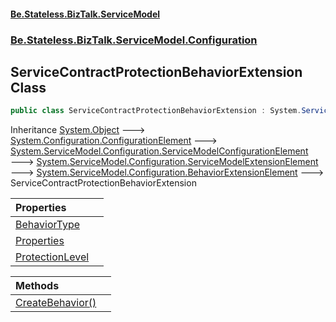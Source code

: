 #### [Be.Stateless.BizTalk.ServiceModel](README.md 'README')
### [Be.Stateless.BizTalk.ServiceModel.Configuration](Be.Stateless.BizTalk.ServiceModel.Configuration.md 'Be.Stateless.BizTalk.ServiceModel.Configuration')

## ServiceContractProtectionBehaviorExtension Class

```csharp
public class ServiceContractProtectionBehaviorExtension : System.ServiceModel.Configuration.BehaviorExtensionElement
```

Inheritance [System.Object](https://docs.microsoft.com/en-us/dotnet/api/System.Object 'System.Object') &#129106; [System.Configuration.ConfigurationElement](https://docs.microsoft.com/en-us/dotnet/api/System.Configuration.ConfigurationElement 'System.Configuration.ConfigurationElement') &#129106; [System.ServiceModel.Configuration.ServiceModelConfigurationElement](https://docs.microsoft.com/en-us/dotnet/api/System.ServiceModel.Configuration.ServiceModelConfigurationElement 'System.ServiceModel.Configuration.ServiceModelConfigurationElement') &#129106; [System.ServiceModel.Configuration.ServiceModelExtensionElement](https://docs.microsoft.com/en-us/dotnet/api/System.ServiceModel.Configuration.ServiceModelExtensionElement 'System.ServiceModel.Configuration.ServiceModelExtensionElement') &#129106; [System.ServiceModel.Configuration.BehaviorExtensionElement](https://docs.microsoft.com/en-us/dotnet/api/System.ServiceModel.Configuration.BehaviorExtensionElement 'System.ServiceModel.Configuration.BehaviorExtensionElement') &#129106; ServiceContractProtectionBehaviorExtension

| Properties | |
| :--- | :--- |
| [BehaviorType](ServiceContractProtectionBehaviorExtension.BehaviorType.md 'Be.Stateless.BizTalk.ServiceModel.Configuration.ServiceContractProtectionBehaviorExtension.BehaviorType') | |
| [Properties](ServiceContractProtectionBehaviorExtension.Properties.md 'Be.Stateless.BizTalk.ServiceModel.Configuration.ServiceContractProtectionBehaviorExtension.Properties') | |
| [ProtectionLevel](ServiceContractProtectionBehaviorExtension.ProtectionLevel.md 'Be.Stateless.BizTalk.ServiceModel.Configuration.ServiceContractProtectionBehaviorExtension.ProtectionLevel') | |

| Methods | |
| :--- | :--- |
| [CreateBehavior()](ServiceContractProtectionBehaviorExtension.CreateBehavior().md 'Be.Stateless.BizTalk.ServiceModel.Configuration.ServiceContractProtectionBehaviorExtension.CreateBehavior()') | |
